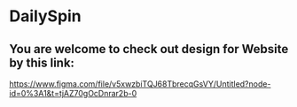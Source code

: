 # DailySpin
## You are welcome to check out design for Website by this link: 
https://www.figma.com/file/v5xwzbiTQJ68TbrecqGsVY/Untitled?node-id=0%3A1&t=tjAZ70gOcDnrar2b-0
